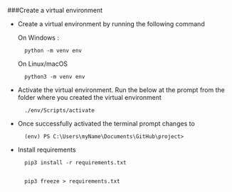 ###Create a virtual environment

- Create a virtual environment by running the following command
  
  On Windows :

        python -m venv env

  On Linux/macOS

        python3 -m venv env

- Activate the virtual environment. Run the below at the prompt from the folder where you created the virtual environment

        ./env/Scripts/activate

- Once successfully activated the terminal prompt changes to

        (env) PS C:\Users\myName\Documents\GitHub\project>

- Install requirements

        pip3 install -r requirements.txt


        pip3 freeze > requirements.txt
